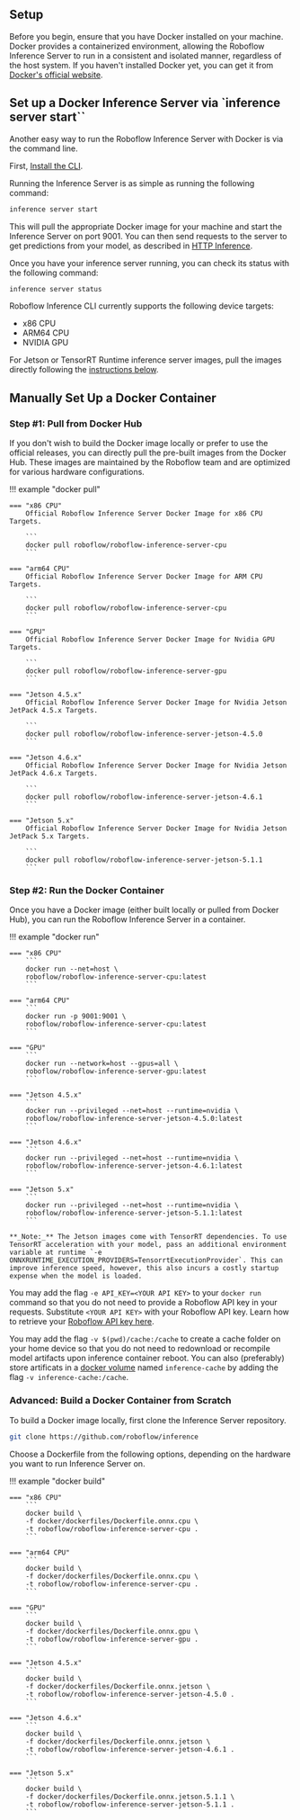 ## Setup

Before you begin, ensure that you have Docker installed on your machine. Docker provides a containerized environment, 
allowing the Roboflow Inference Server to run in a consistent and isolated manner, regardless of the host system. If 
you haven't installed Docker yet, you can get it from [Docker's official website](https://www.docker.com/get-started).

## Set up a Docker Inference Server via `inference server start``

Another easy way to run the Roboflow Inference Server with Docker is via the command line.

First, [Install the CLI](../index.md#cli).

Running the Inference Server is as simple as running the following command:

```bash
inference server start
```

This will pull the appropriate Docker image for your machine and start the Inference Server on port 9001. You can then send requests to the server to get predictions from your model, as described in [HTTP Inference](http_inference.md).

Once you have your inference server running, you can check its status with the following command:

```bash
inference server status
```

Roboflow Inference CLI currently supports the following device targets:

- x86 CPU
- ARM64 CPU
- NVIDIA GPU

For Jetson or TensorRT Runtime inference server images, pull the images directly following the [instructions below](#pull-from-docker-hub).

## Manually Set Up a Docker Container

### Step #1: Pull from Docker Hub

If you don't wish to build the Docker image locally or prefer to use the official releases, you can directly pull the 
pre-built images from the Docker Hub. These images are maintained by the Roboflow team and are optimized for various 
hardware configurations.

!!! example "docker pull"

    === "x86 CPU"
        Official Roboflow Inference Server Docker Image for x86 CPU Targets.
    
        ```
        docker pull roboflow/roboflow-inference-server-cpu
        ```
    
    === "arm64 CPU"
        Official Roboflow Inference Server Docker Image for ARM CPU Targets.
    
        ```
        docker pull roboflow/roboflow-inference-server-cpu
        ```
    
    === "GPU"
        Official Roboflow Inference Server Docker Image for Nvidia GPU Targets.
    
        ```
        docker pull roboflow/roboflow-inference-server-gpu
        ```

    === "Jetson 4.5.x"
        Official Roboflow Inference Server Docker Image for Nvidia Jetson JetPack 4.5.x Targets.

        ```
        docker pull roboflow/roboflow-inference-server-jetson-4.5.0
        ```

    === "Jetson 4.6.x"
        Official Roboflow Inference Server Docker Image for Nvidia Jetson JetPack 4.6.x Targets.

        ```
        docker pull roboflow/roboflow-inference-server-jetson-4.6.1
        ```

    === "Jetson 5.x"
        Official Roboflow Inference Server Docker Image for Nvidia Jetson JetPack 5.x Targets.

        ```
        docker pull roboflow/roboflow-inference-server-jetson-5.1.1
        ```

### Step #2: Run the Docker Container

Once you have a Docker image (either built locally or pulled from Docker Hub), you can run the Roboflow Inference 
Server in a container. 

!!! example "docker run"

    === "x86 CPU"
        ```
        docker run --net=host \
        roboflow/roboflow-inference-server-cpu:latest
        ```

    === "arm64 CPU"
        ```
        docker run -p 9001:9001 \
        roboflow/roboflow-inference-server-cpu:latest
        ```

    === "GPU"
        ```
        docker run --network=host --gpus=all \
        roboflow/roboflow-inference-server-gpu:latest
        ```

    === "Jetson 4.5.x"
        ```
        docker run --privileged --net=host --runtime=nvidia \
        roboflow/roboflow-inference-server-jetson-4.5.0:latest
        ```

    === "Jetson 4.6.x"
        ```
        docker run --privileged --net=host --runtime=nvidia \
        roboflow/roboflow-inference-server-jetson-4.6.1:latest
        ```

    === "Jetson 5.x"
        ```
        docker run --privileged --net=host --runtime=nvidia \
        roboflow/roboflow-inference-server-jetson-5.1.1:latest
        ```

    **_Note:_** The Jetson images come with TensorRT dependencies. To use TensorRT acceleration with your model, pass an additional environment variable at runtime `-e ONNXRUNTIME_EXECUTION_PROVIDERS=TensorrtExecutionProvider`. This can improve inference speed, however, this also incurs a costly startup expense when the model is loaded.

You may add the flag `-e API_KEY=<YOUR API KEY>` to your `docker run` command so that you do not need to provide a Roboflow API key in your requests. Substitute `<YOUR API KEY>` with your Roboflow API key. Learn how to retrieve your [Roboflow API key here](https://docs.roboflow.com/api-reference/authentication#retrieve-an-api-key).

You may add the flag `-v $(pwd)/cache:/cache` to create a cache folder on your home device so that you do not need to redownload or recompile model artifacts upon inference container reboot. You can also (preferably) store artificats in a [docker volume](https://docs.docker.com/storage/volumes/) named `inference-cache` by adding the flag `-v inference-cache:/cache`.

### Advanced: Build a Docker Container from Scratch

To build a Docker image locally, first clone the Inference Server repository.

```bash
git clone https://github.com/roboflow/inference
```

Choose a Dockerfile from the following options, depending on the hardware you want to run Inference Server on.

!!! example "docker build"

    === "x86 CPU"
        ```
        docker build \
        -f docker/dockerfiles/Dockerfile.onnx.cpu \
        -t roboflow/roboflow-inference-server-cpu .
        ```
    
    === "arm64 CPU"
        ```
        docker build \
        -f docker/dockerfiles/Dockerfile.onnx.cpu \
        -t roboflow/roboflow-inference-server-cpu .
        ```
    
    === "GPU"
        ```
        docker build \
        -f docker/dockerfiles/Dockerfile.onnx.gpu \
        -t roboflow/roboflow-inference-server-gpu .
        ```

    === "Jetson 4.5.x"
        ```
        docker build \
        -f docker/dockerfiles/Dockerfile.onnx.jetson \
        -t roboflow/roboflow-inference-server-jetson-4.5.0 .
        ```

    === "Jetson 4.6.x"
        ```
        docker build \
        -f docker/dockerfiles/Dockerfile.onnx.jetson \
        -t roboflow/roboflow-inference-server-jetson-4.6.1 .
        ```

    === "Jetson 5.x"
        ```
        docker build \
        -f docker/dockerfiles/Dockerfile.onnx.jetson.5.1.1 \
        -t roboflow/roboflow-inference-server-jetson-5.1.1 .
        ```
